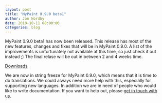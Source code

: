 ```yaml
---
layout: post
title: "MyPaint 0.9.0 beta1"
author: Jon Nordby
date: 2010-10-11 00:00:00
categories: blog
---
```


MyPaint 0.9.0 beta1 has now been released. This release has most of the
new features, changes and fixes that will be in MyPaint 0.9.0. A list of
the improvements is unfortunately not available at this time, so just
check it out instead ;) 
The final relase will be out in between 2 and 4 weeks time.

[Downloads](https://github.com/mypaint/mypaint/releases/tag/v0.9.0-beta1)

We are now in string freeze for MyPaint 0.9.0, which means that it is
time to do translations. We could always need more help with this,
especially for supporting new languages. In addition we are in need of
people who would like to write documentation. 
If you want to help out, please
[get in touch with us](http://mypaint.org/about/).

